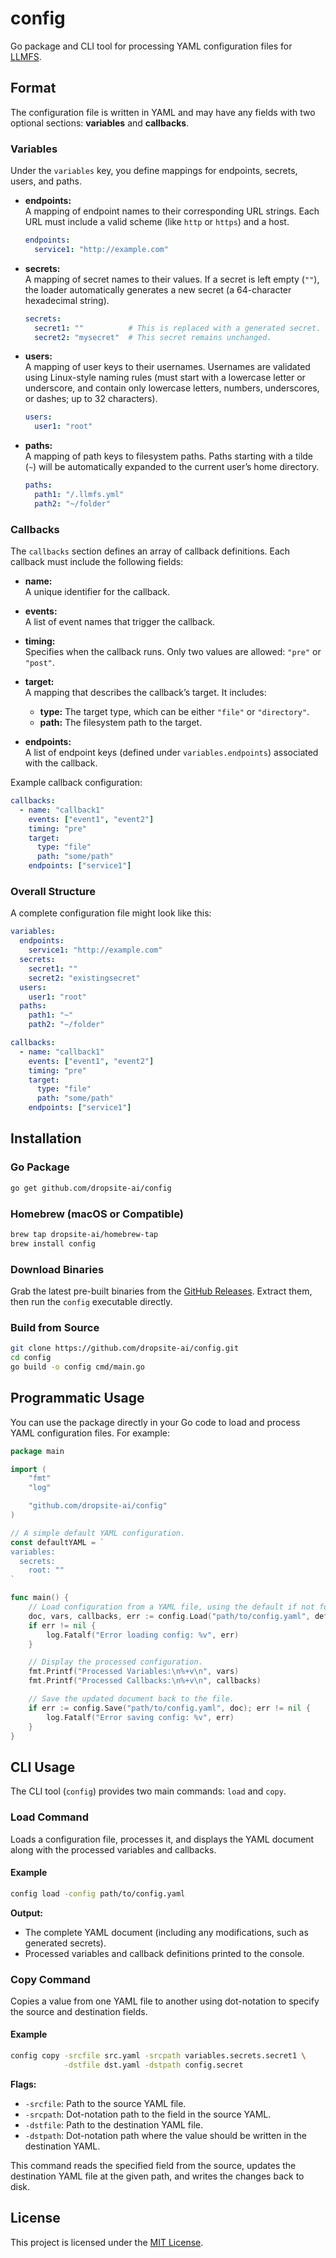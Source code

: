 # config

Go package and CLI tool for processing YAML configuration files for [LLMFS](https://github.com/dropsite-ai/llmfs).

## Format

The configuration file is written in YAML and may have any fields with two optional sections: **variables** and **callbacks**.

### Variables

Under the `variables` key, you define mappings for endpoints, secrets, users, and paths.

- **endpoints:**  
  A mapping of endpoint names to their corresponding URL strings. Each URL must include a valid scheme (like `http` or `https`) and a host.

  ```yaml
  endpoints:
    service1: "http://example.com"
  ```

- **secrets:**  
  A mapping of secret names to their values. If a secret is left empty (`""`), the loader automatically generates a new secret (a 64-character hexadecimal string).  
 
  ```yaml
  secrets:
    secret1: ""          # This is replaced with a generated secret.
    secret2: "mysecret"  # This secret remains unchanged.
  ```

- **users:**  
  A mapping of user keys to their usernames. Usernames are validated using Linux-style naming rules (must start with a lowercase letter or underscore, and contain only lowercase letters, numbers, underscores, or dashes; up to 32 characters).

  ```yaml
  users:
    user1: "root"
  ```

- **paths:**  
  A mapping of path keys to filesystem paths. Paths starting with a tilde (`~`) will be automatically expanded to the current user’s home directory.

  ```yaml
  paths:
    path1: "/.llmfs.yml"
    path2: "~/folder"
  ```

### Callbacks

The `callbacks` section defines an array of callback definitions. Each callback must include the following fields:

- **name:**  
  A unique identifier for the callback.

- **events:**  
  A list of event names that trigger the callback.

- **timing:**  
  Specifies when the callback runs. Only two values are allowed: `"pre"` or `"post"`.

- **target:**  
  A mapping that describes the callback’s target. It includes:
  
  - **type:** The target type, which can be either `"file"` or `"directory"`.
  - **path:** The filesystem path to the target.

- **endpoints:**  
  A list of endpoint keys (defined under `variables.endpoints`) associated with the callback.

Example callback configuration:

```yaml
callbacks:
  - name: "callback1"
    events: ["event1", "event2"]
    timing: "pre"
    target:
      type: "file"
      path: "some/path"
    endpoints: ["service1"]
```

### Overall Structure

A complete configuration file might look like this:

```yaml
variables:
  endpoints:
    service1: "http://example.com"
  secrets:
    secret1: ""
    secret2: "existingsecret"
  users:
    user1: "root"
  paths:
    path1: "~"
    path2: "~/folder"

callbacks:
  - name: "callback1"
    events: ["event1", "event2"]
    timing: "pre"
    target:
      type: "file"
      path: "some/path"
    endpoints: ["service1"]
```

## Installation

### Go Package

```bash
go get github.com/dropsite-ai/config
```

### Homebrew (macOS or Compatible)

```bash
brew tap dropsite-ai/homebrew-tap
brew install config
```

### Download Binaries

Grab the latest pre-built binaries from the [GitHub Releases](https://github.com/dropsite-ai/config/releases). Extract them, then run the `config` executable directly.

### Build from Source

```bash
git clone https://github.com/dropsite-ai/config.git
cd config
go build -o config cmd/main.go
```

## Programmatic Usage

You can use the package directly in your Go code to load and process YAML configuration files. For example:

```go
package main

import (
	"fmt"
	"log"

	"github.com/dropsite-ai/config"
)

// A simple default YAML configuration.
const defaultYAML = `
variables:
  secrets:
    root: ""
`

func main() {
	// Load configuration from a YAML file, using the default if not found.
	doc, vars, callbacks, err := config.Load("path/to/config.yaml", defaultYAML)
	if err != nil {
		log.Fatalf("Error loading config: %v", err)
	}

	// Display the processed configuration.
	fmt.Printf("Processed Variables:\n%+v\n", vars)
	fmt.Printf("Processed Callbacks:\n%+v\n", callbacks)

	// Save the updated document back to the file.
	if err := config.Save("path/to/config.yaml", doc); err != nil {
		log.Fatalf("Error saving config: %v", err)
	}
}
```

## CLI Usage

The CLI tool (`config`) provides two main commands: `load` and `copy`.

### Load Command

Loads a configuration file, processes it, and displays the YAML document along with the processed variables and callbacks.

#### Example

```bash
config load -config path/to/config.yaml
```

**Output:**  
- The complete YAML document (including any modifications, such as generated secrets).  
- Processed variables and callback definitions printed to the console.

### Copy Command

Copies a value from one YAML file to another using dot-notation to specify the source and destination fields.

#### Example

```bash
config copy -srcfile src.yaml -srcpath variables.secrets.secret1 \
            -dstfile dst.yaml -dstpath config.secret
```

**Flags:**

- `-srcfile`: Path to the source YAML file.
- `-srcpath`: Dot-notation path to the field in the source YAML.
- `-dstfile`: Path to the destination YAML file.
- `-dstpath`: Dot-notation path where the value should be written in the destination YAML.

This command reads the specified field from the source, updates the destination YAML file at the given path, and writes the changes back to disk.

## License

This project is licensed under the [MIT License](LICENSE).